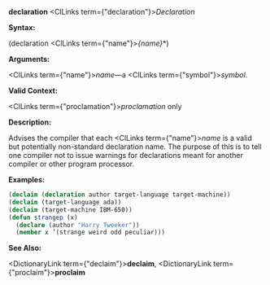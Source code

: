 **declaration** <ClLinks  term={"declaration"}><i>Declaration</i></ClLinks> 



**Syntax:** 



(declaration <ClLinks  term={"name"}><i>\{name\}</i></ClLinks>\*) 



**Arguments:** 



<ClLinks  term={"name"}><i>name</i></ClLinks>—a <ClLinks  term={"symbol"}><i>symbol</i></ClLinks>. 



**Valid Context:** 



<ClLinks  term={"proclamation"}><i>proclamation</i></ClLinks> only 



**Description:** 



Advises the compiler that each <ClLinks  term={"name"}><i>name</i></ClLinks> is a valid but potentially non-standard declaration name. The purpose of this is to tell one compiler not to issue warnings for declarations meant for another compiler or other program processor. 



**Examples:**
```lisp
(declaim (declaration author target-language target-machine)) 
(declaim (target-language ada)) 
(declaim (target-machine IBM-650)) 
(defun strangep (x) 
  (declare (author "Harry Tweeker")) 
  (member x ’(strange weird odd peculiar))) 
```
**See Also:** 



<DictionaryLink  term={"declaim"}><b>declaim</b></DictionaryLink>, <DictionaryLink  term={"proclaim"}><b>proclaim</b></DictionaryLink> 



